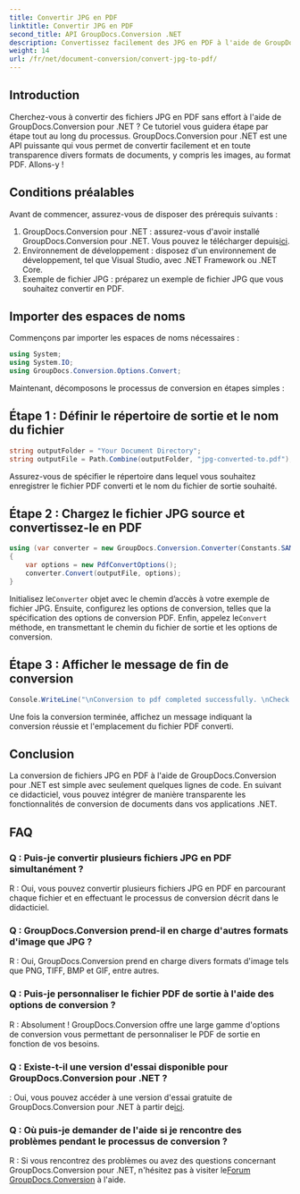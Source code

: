 ```yaml
---
title: Convertir JPG en PDF
linktitle: Convertir JPG en PDF
second_title: API GroupDocs.Conversion .NET
description: Convertissez facilement des JPG en PDF à l'aide de GroupDocs.Conversion pour .NET. Suivez ce didacticiel étape par étape pour une conversion transparente de documents.
weight: 14
url: /fr/net/document-conversion/convert-jpg-to-pdf/
---
```

## Introduction

Cherchez-vous à convertir des fichiers JPG en PDF sans effort à l'aide de GroupDocs.Conversion pour .NET ? Ce tutoriel vous guidera étape par étape tout au long du processus. GroupDocs.Conversion pour .NET est une API puissante qui vous permet de convertir facilement et en toute transparence divers formats de documents, y compris les images, au format PDF. Allons-y !

## Conditions préalables

Avant de commencer, assurez-vous de disposer des prérequis suivants :

1.  GroupDocs.Conversion pour .NET : assurez-vous d'avoir installé GroupDocs.Conversion pour .NET. Vous pouvez le télécharger depuis[ici](https://releases.groupdocs.com/conversion/net/).
2. Environnement de développement : disposez d'un environnement de développement, tel que Visual Studio, avec .NET Framework ou .NET Core.
3. Exemple de fichier JPG : préparez un exemple de fichier JPG que vous souhaitez convertir en PDF.

## Importer des espaces de noms

Commençons par importer les espaces de noms nécessaires :

```csharp
using System;
using System.IO;
using GroupDocs.Conversion.Options.Convert;
```

Maintenant, décomposons le processus de conversion en étapes simples :

## Étape 1 : Définir le répertoire de sortie et le nom du fichier

```csharp
string outputFolder = "Your Document Directory";
string outputFile = Path.Combine(outputFolder, "jpg-converted-to.pdf");
```

Assurez-vous de spécifier le répertoire dans lequel vous souhaitez enregistrer le fichier PDF converti et le nom du fichier de sortie souhaité.

## Étape 2 : Chargez le fichier JPG source et convertissez-le en PDF

```csharp
using (var converter = new GroupDocs.Conversion.Converter(Constants.SAMPLE_JPG))
{
    var options = new PdfConvertOptions();
    converter.Convert(outputFile, options);
}
```

 Initialisez le`Converter` objet avec le chemin d’accès à votre exemple de fichier JPG. Ensuite, configurez les options de conversion, telles que la spécification des options de conversion PDF. Enfin, appelez le`Convert` méthode, en transmettant le chemin du fichier de sortie et les options de conversion.

## Étape 3 : Afficher le message de fin de conversion

```csharp
Console.WriteLine("\nConversion to pdf completed successfully. \nCheck output in {0}", outputFolder);
```

Une fois la conversion terminée, affichez un message indiquant la conversion réussie et l'emplacement du fichier PDF converti.

## Conclusion

La conversion de fichiers JPG en PDF à l'aide de GroupDocs.Conversion pour .NET est simple avec seulement quelques lignes de code. En suivant ce didacticiel, vous pouvez intégrer de manière transparente les fonctionnalités de conversion de documents dans vos applications .NET.

## FAQ

### Q : Puis-je convertir plusieurs fichiers JPG en PDF simultanément ?

R : Oui, vous pouvez convertir plusieurs fichiers JPG en PDF en parcourant chaque fichier et en effectuant le processus de conversion décrit dans le didacticiel.

### Q : GroupDocs.Conversion prend-il en charge d'autres formats d'image que JPG ?

R : Oui, GroupDocs.Conversion prend en charge divers formats d'image tels que PNG, TIFF, BMP et GIF, entre autres.

### Q : Puis-je personnaliser le fichier PDF de sortie à l'aide des options de conversion ?

R : Absolument ! GroupDocs.Conversion offre une large gamme d'options de conversion vous permettant de personnaliser le PDF de sortie en fonction de vos besoins.

### Q : Existe-t-il une version d'essai disponible pour GroupDocs.Conversion pour .NET ?

 : Oui, vous pouvez accéder à une version d'essai gratuite de GroupDocs.Conversion pour .NET à partir de[ici](https://releases.groupdocs.com/).

### Q : Où puis-je demander de l'aide si je rencontre des problèmes pendant le processus de conversion ?

 R : Si vous rencontrez des problèmes ou avez des questions concernant GroupDocs.Conversion pour .NET, n'hésitez pas à visiter le[Forum GroupDocs.Conversion](https://forum.groupdocs.com/c/conversion/11) à l'aide.